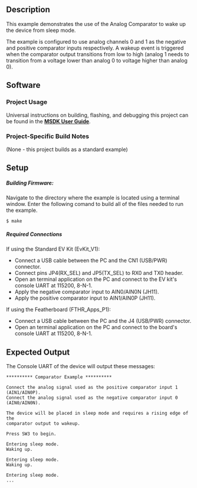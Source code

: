 ## Description

This example demonstrates the use of the Analog Comparator to wake up the device from sleep mode. 

The example is configured to use analog channels 0 and 1 as the negative and positive comparator inputs respectively. A wakeup event is triggered when the comparator output transitions from low to high (analog 1 needs to transition from a voltage lower than analog 0 to voltage higher than analog 0).


## Software

### Project Usage

Universal instructions on building, flashing, and debugging this project can be found in the **[MSDK User Guide](https://analog-devices-msdk.github.io/msdk/USERGUIDE/)**.

### Project-Specific Build Notes

(None - this project builds as a standard example)

## Setup

##### Building Firmware:
Navigate to the directory where the example is located using a terminal window. Enter the following comand to build all of the files needed to run the example.

```
$ make
```

##### Required Connections
If using the Standard EV Kit (EvKit_V1):
-   Connect a USB cable between the PC and the CN1 (USB/PWR) connector.
-   Connect pins JP4(RX_SEL) and JP5(TX_SEL) to RX0 and TX0  header.
-   Open an terminal application on the PC and connect to the EV kit's console UART at 115200, 8-N-1.
-   Apply the negative comparator input to AIN0/AIN0N (JH11).
-	Apply the positive comparator input to AIN1/AIN0P (JH11).

If using the Featherboard (FTHR\_Apps\_P1):
-   Connect a USB cable between the PC and the J4 (USB/PWR) connector.
-   Open an terminal application on the PC and connect to the board's console UART at 115200, 8-N-1.

## Expected Output

The Console UART of the device will output these messages:

```
********** Comparator Example **********

Connect the analog signal used as the positive comparator input 1 (AIN1/AIN0P).
Connect the analog signal used as the negative comparator input 0 (AIN0/AIN0N).

The device will be placed in sleep mode and requires a rising edge of the
comparator output to wakeup.

Press SW3 to begin.

Entering sleep mode.
Waking up.

Entering sleep mode.
Waking up.

Entering sleep mode.
...
```
